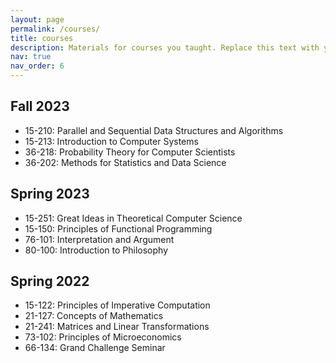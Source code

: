 ```yaml
---
layout: page
permalink: /courses/
title: courses
description: Materials for courses you taught. Replace this text with your description.
nav: true
nav_order: 6
---
```


## Fall 2023

<ul>
  <li>15-210: Parallel and Sequential Data Structures and Algorithms</li>
  <li>15-213: Introduction to Computer Systems</li>
  <li>36-218: Probability Theory for Computer Scientists</li>
  <li>36-202: Methods for Statistics and Data Science</li>
</ul>

## Spring 2023

<ul>
  <li>15-251: Great Ideas in Theoretical Computer Science</li>
  <li>15-150: Principles of Functional Programming</li>
  <li>76-101: Interpretation and Argument</li>
  <li>80-100: Introduction to Philosophy</li>
</ul>

## Spring 2022

<ul>
  <li>15-122: Principles of Imperative Computation</li>
  <li>21-127: Concepts of Mathematics</li>
  <li>21-241: Matrices and Linear Transformations</li>
  <li>73-102: Principles of Microeconomics</li>
  <li>66-134: Grand Challenge Seminar</li>
</ul>


